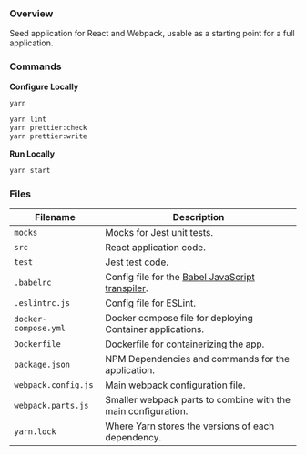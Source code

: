 ### Overview

Seed application for React and Webpack, usable as a starting point for a full application.

### Commands

**Configure Locally**

```bash
yarn

yarn lint
yarn prettier:check
yarn prettier:write
```

**Run Locally**

```bash
yarn start
```

### Files

| Filename             | Description                                                                                                 |
|----------------------|-------------------------------------------------------------------------------------------------------------|
| `mocks`              | Mocks for Jest unit tests.                                                                                  |
| `src`                | React application code.                                                                                     |
| `test`               | Jest test code.                                                                                             |
| `.babelrc`           | Config file for the [Babel JavaScript transpiler](https://jarombek.com/blog/nov-10-2017-es6-modules-babel). |
| `.eslintrc.js`       | Config file for ESLint.                                                                                     |
| `docker-compose.yml` | Docker compose file for deploying Container applications.                                                   |
| `Dockerfile`         | Dockerfile for containerizing the app.                                                                      |
| `package.json`       | NPM Dependencies and commands for the application.                                                          |
| `webpack.config.js`  | Main webpack configuration file.                                                                            |
| `webpack.parts.js`   | Smaller webpack parts to combine with the main configuration.                                               |
| `yarn.lock`          | Where Yarn stores the versions of each dependency.                                                          |
